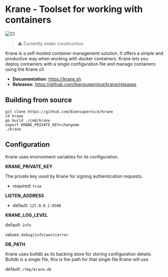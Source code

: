 # Krane - Toolset for working with containers
 
![CI](https://github.com/biensupernice/krane/workflows/CI/badge.svg?branch=master)

> ⚠️ Currently under construction

Krane is a self-hosted container management solution. It offers a simple and productive way when working with docker containers. Krane lets you deploy containers with a single configuration file and manage containers using the Krane cli.

* **Documentation:** https://krane.sh 
* **Releases:** https://github.com/biensupernice/krane/releases

## Building from source

```
git clone https://github.com/biensupernice/krane
cd krane
go build ./cmd/krane
export KRANE_PRIVATE_KEY=changeme
./krane
```

## Configuration

Krane uses environment variables for its configuration. 
	
**KRANE_PRIVATE_KEY**

The private key used by Krane for signing authentication requests.

- required: `true`

**LISTEN_ADDRESS**

- default: `127.0.0.1:8500`

**KRANE_LOG_LEVEL**

default: `info`

values: `debug|info|warn|error`

**DB_PATH**

Krane uses boltdb as its backing store for storing configuration details. Boltdb is a single file, this is the path for that single file Krane will use.

default: `/tmp/krane.db`   